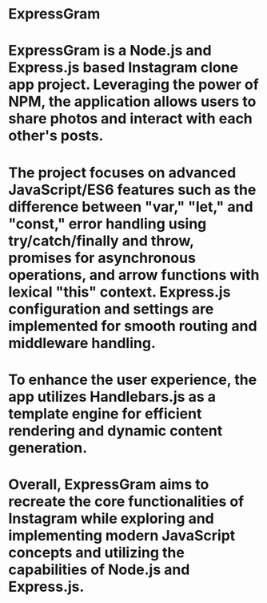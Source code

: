 # ExpressGram
# ExpressGram is a Node.js and Express.js based Instagram clone app project. Leveraging the power of NPM, the application allows users to share photos and interact with each other's posts.
# The project focuses on advanced JavaScript/ES6 features such as the difference between "var," "let," and "const," error handling using try/catch/finally and throw, promises for asynchronous operations, and arrow functions with lexical "this" context. Express.js configuration and settings are implemented for smooth routing and middleware handling.
# To enhance the user experience, the app utilizes Handlebars.js as a template engine for efficient rendering and dynamic content generation.
# Overall, ExpressGram aims to recreate the core functionalities of Instagram while exploring and implementing modern JavaScript concepts and utilizing the capabilities of Node.js and Express.js.
